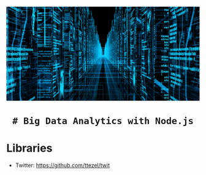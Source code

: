 <h1 align="center">
	<br><img src="logo.jpg" alt="logo"><br>

	# Big Data Analytics with Node.js
</h1>



# Libraries

* Twitter: https://github.com/ttezel/twit
